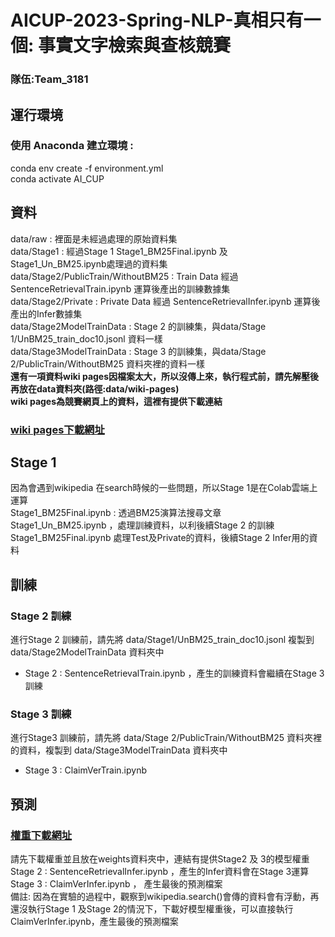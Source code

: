# AICUP-2023-Spring-NLP-真相只有一個: 事實文字檢索與查核競賽   
### 隊伍:Team_3181 
## 運行環境  
### 使用 Anaconda 建立環境 :   
conda env create -f environment.yml  
conda activate AI_CUP  

## 資料  
data/raw : 裡面是未經過處理的原始資料集  
data/Stage1 : 經過Stage 1 Stage1_BM25Final.ipynb 及 Stage1_Un_BM25.ipynb處理過的資料集  
data/Stage2/PublicTrain/WithoutBM25 : Train Data 經過 SentenceRetrievalTrain.ipynb 運算後產出的訓練數據集  
data/Stage2/Private : Private Data 經過 SentenceRetrievalInfer.ipynb 運算後產出的Infer數據集  
data/Stage2ModelTrainData : Stage 2 的訓練集，與data/Stage 1/UnBM25_train_doc10.jsonl 資料一樣  
data/Stage3ModelTrainData : Stage 3 的訓練集，與data/Stage 2/PublicTrain/WithoutBM25 資料夾裡的資料一樣  
**還有一項資料wiki pages因檔案太大，所以沒傳上來，執行程式前，請先解壓後再放在data資料夾(路徑:data/wiki-pages)**  
**wiki pages為競賽網頁上的資料，這裡有提供下載連結**  
### [wiki pages下載網址](https://drive.google.com/drive/folders/195FIG2ZCyI-VqZJtZLG3aHcJxQ13KjdI?usp=sharing)  
## Stage 1
因為會遇到wikipedia 在search時候的一些問題，所以Stage 1是在Colab雲端上運算  
Stage1_BM25Final.ipynb : 透過BM25演算法搜尋文章  
Stage1_Un_BM25.ipynb ，處理訓練資料，以利後續Stage 2 的訓練  
Stage1_BM25Final.ipynb 處理Test及Private的資料，後續Stage 2 Infer用的資料
## 訓練 
### Stage 2 訓練
進行Stage 2 訓練前，請先將 data/Stage1/UnBM25_train_doc10.jsonl 複製到 data/Stage2ModelTrainData 資料夾中  
- Stage 2 : SentenceRetrievalTrain.ipynb ，產生的訓練資料會繼續在Stage 3訓練
### Stage 3 訓練
進行Stage3 訓練前，請先將 data/Stage 2/PublicTrain/WithoutBM25 資料夾裡的資料，複製到 data/Stage3ModelTrainData 資料夾中  
- Stage 3 : ClaimVerTrain.ipynb
## 預測  
### [權重下載網址](https://drive.google.com/drive/folders/1ejU6aEcdF7dcGH85tKRLN4wNgHPahtS0?usp=sharing)  
請先下載權重並且放在weights資料夾中，連結有提供Stage2 及 3的模型權重  
Stage 2 : SentenceRetrievalInfer.ipynb  ，產生的Infer資料會在Stage 3運算  
Stage 3 : ClaimVerInfer.ipynb  ， 產生最後的預測檔案  
備註: 因為在實驗的過程中，觀察到wikipedia.search()會傳的資料會有浮動，再還沒執行Stage 1 及Stage 2的情況下，下載好模型權重後，可以直接執行ClaimVerInfer.ipynb，產生最後的預測檔案  
